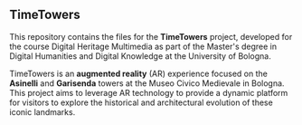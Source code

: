 ## TimeTowers

This repository contains the files for the **TimeTowers** project, developed for the course Digital Heritage Multimedia as part of the Master's degree in Digital Humanities and Digital Knowledge at the University of Bologna.

TimeTowers is an **augmented reality** (AR) experience focused on the **Asinelli** and **Garisenda** towers at the Museo Civico Medievale in Bologna. This project aims to leverage AR technology to provide a dynamic platform for visitors to explore the historical and architectural evolution of these iconic landmarks.
